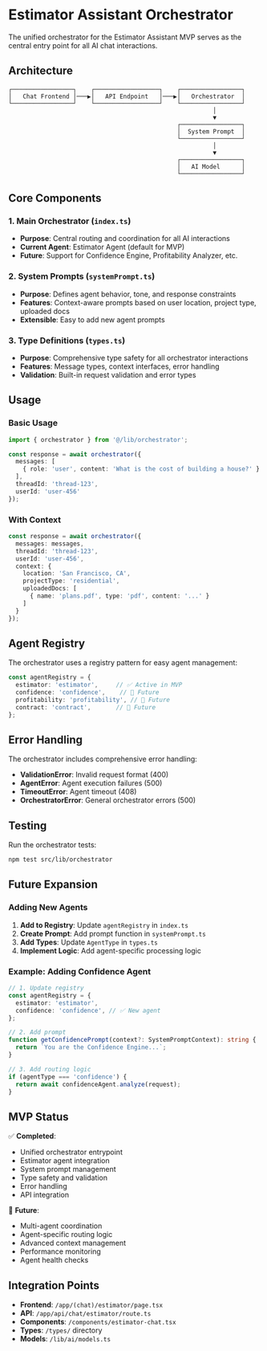 # Estimator Assistant Orchestrator

The unified orchestrator for the Estimator Assistant MVP serves as the central entry point for all AI chat interactions.

## Architecture

```
┌─────────────────┐    ┌──────────────────┐    ┌─────────────────┐
│   Chat Frontend │───▶│   API Endpoint   │───▶│   Orchestrator  │
└─────────────────┘    └──────────────────┘    └─────────────────┘
                                                         │
                                                         ▼
                                               ┌─────────────────┐
                                               │  System Prompt  │
                                               └─────────────────┘
                                                         │
                                                         ▼
                                               ┌─────────────────┐
                                               │   AI Model      │
                                               └─────────────────┘
```

## Core Components

### 1. Main Orchestrator (`index.ts`)
- **Purpose**: Central routing and coordination for all AI interactions
- **Current Agent**: Estimator Agent (default for MVP)
- **Future**: Support for Confidence Engine, Profitability Analyzer, etc.

### 2. System Prompts (`systemPrompt.ts`)
- **Purpose**: Defines agent behavior, tone, and response constraints
- **Features**: Context-aware prompts based on user location, project type, uploaded docs
- **Extensible**: Easy to add new agent prompts

### 3. Type Definitions (`types.ts`)
- **Purpose**: Comprehensive type safety for all orchestrator interactions
- **Features**: Message types, context interfaces, error handling
- **Validation**: Built-in request validation and error types

## Usage

### Basic Usage
```typescript
import { orchestrator } from '@/lib/orchestrator';

const response = await orchestrator({
  messages: [
    { role: 'user', content: 'What is the cost of building a house?' }
  ],
  threadId: 'thread-123',
  userId: 'user-456'
});
```

### With Context
```typescript
const response = await orchestrator({
  messages: messages,
  threadId: 'thread-123',
  userId: 'user-456',
  context: {
    location: 'San Francisco, CA',
    projectType: 'residential',
    uploadedDocs: [
      { name: 'plans.pdf', type: 'pdf', content: '...' }
    ]
  }
});
```

## Agent Registry

The orchestrator uses a registry pattern for easy agent management:

```typescript
const agentRegistry = {
  estimator: 'estimator',     // ✅ Active in MVP
  confidence: 'confidence',    // 🔮 Future
  profitability: 'profitability', // 🔮 Future
  contract: 'contract',       // 🔮 Future
};
```

## Error Handling

The orchestrator includes comprehensive error handling:

- **ValidationError**: Invalid request format (400)
- **AgentError**: Agent execution failures (500)
- **TimeoutError**: Agent timeout (408)
- **OrchestratorError**: General orchestrator errors (500)

## Testing

Run the orchestrator tests:

```bash
npm test src/lib/orchestrator
```

## Future Expansion

### Adding New Agents

1. **Add to Registry**: Update `agentRegistry` in `index.ts`
2. **Create Prompt**: Add prompt function in `systemPrompt.ts`
3. **Add Types**: Update `AgentType` in `types.ts`
4. **Implement Logic**: Add agent-specific processing logic

### Example: Adding Confidence Agent

```typescript
// 1. Update registry
const agentRegistry = {
  estimator: 'estimator',
  confidence: 'confidence', // ✅ New agent
};

// 2. Add prompt
function getConfidencePrompt(context?: SystemPromptContext): string {
  return `You are the Confidence Engine...`;
}

// 3. Add routing logic
if (agentType === 'confidence') {
  return await confidenceAgent.analyze(request);
}
```

## MVP Status

✅ **Completed**:
- Unified orchestrator entrypoint
- Estimator agent integration
- System prompt management
- Type safety and validation
- Error handling
- API integration

🔮 **Future**:
- Multi-agent coordination
- Agent-specific routing logic
- Advanced context management
- Performance monitoring
- Agent health checks

## Integration Points

- **Frontend**: `/app/(chat)/estimator/page.tsx`
- **API**: `/app/api/chat/estimator/route.ts`
- **Components**: `/components/estimator-chat.tsx`
- **Types**: `/types/` directory
- **Models**: `/lib/ai/models.ts`
